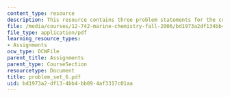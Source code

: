 ```yaml
---
content_type: resource
description: This resource contains three problem statements for the course.
file: /media/courses/12-742-marine-chemistry-fall-2006/bd1973a2df134bb4bb094af3317c01aa_problem_set_6.pdf
file_type: application/pdf
learning_resource_types:
- Assignments
ocw_type: OCWFile
parent_title: Assignments
parent_type: CourseSection
resourcetype: Document
title: problem_set_6.pdf
uid: bd1973a2-df13-4bb4-bb09-4af3317c01aa
---
```

